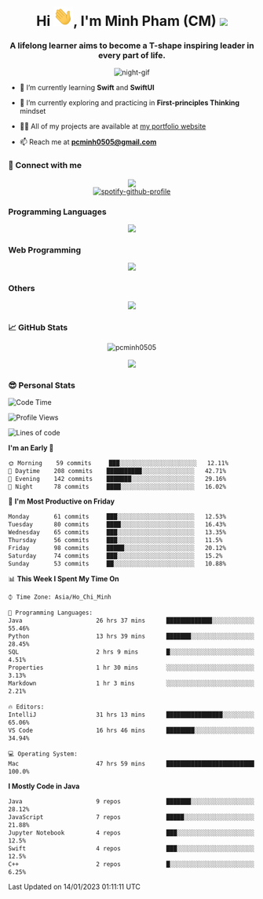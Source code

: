 <h1 align="center">Hi <img src="https://raw.githubusercontent.com/ABSphreak/ABSphreak/master/gifs/Hi.gif" width="40px" />, I'm Minh Pham (CM) <img src="https://media.giphy.com/media/1ynCEtlgMPAeNAqdnu/giphy.gif" width="20px" /> </h1>
<h3 align="center">A lifelong learner aims to become a T-shape inspiring leader in every part of life.</h3>

<p align="center">
  <img src="https://media.giphy.com/media/xUA7bdpLxQhsSQdyog/giphy.gif" alt="night-gif" height="200em"/>
</p>

- 🌱 I’m currently learning **Swift** and **SwiftUI**

- 🔭 I’m currently exploring and practicing in **First-principles Thinking** mindset

- 👨‍💻 All of my projects are available at [my portfolio website](https://pcminh0505.vercel.app/)

- 📫 Reach me at **pcminh0505@gmail.com**


<h3 align="left">🧬 Connect with me</h3>
<p align="center">
<a href="https://linkedin.com/in/pcminh0505" target="blank"><img align="center" src="https://img.shields.io/badge/linkedin-%230077B5.svg?style=for-the-badge&logo=linkedin&logoColor=white" /></a>
<br/>
<a href="https://spotify-github-profile.vercel.app/api/view?uid=217d5ndg2rakxarcnspwomj7q&redirect=true">
  <img height="350em" src="https://spotify-github-profile.vercel.app/api/view?uid=217d5ndg2rakxarcnspwomj7q&cover_image=true&theme=default&bar_color_cover=true" alt="spotify-github-profile" />
</a>
</p>

<h3 align="left">Programming Languages</h3>
<p align="center">
  <a href="https://skillicons.dev">
    <img src="https://skillicons.dev/icons?i=js,ts,go,py,java,swift,solidity,c,cpp" />
  </a>
</p>

<h3 align="left">Web Programming</h3>
<p align="center">
  <a href="https://skillicons.dev">
    <img src="https://skillicons.dev/icons?i=html,css,bootstrap,react,nextjs,graphql,spring,postgres,vercel" />
  </a>
</p>

<h3 align="left">Others</h3>
<p align="center">
  <a href="https://skillicons.dev">
    <img src="https://skillicons.dev/icons?i=tensorflow,figma,aws,firebase,gcp,vscode,visualstudio,androidstudio,arduino" />
  </a>
</p>

<h3 align="left">📈 GitHub Stats</h3>

<p align="center">
<img height="180em" src="https://github-readme-stats.vercel.app/api?username=pcminh0505&count_private=true&show_icons=true&include_all_commits=true&theme=ayu-mirage&show_icons=true&locale=en" alt="pcminh0505" />
<br/><br/>
<img src="https://github-profile-trophy.vercel.app/?username=pcminh0505&theme=onedark&rank=SECRET,SSS,SS,S,AAA,AA,A&column=3" />
</p>

<h3 align="left">😎 Personal Stats</h3>

<!--START_SECTION:waka-->
![Code Time](http://img.shields.io/badge/Code%20Time-679%20hrs%2021%20mins-blue)

![Profile Views](http://img.shields.io/badge/Profile%20Views-0-blue)

![Lines of code](https://img.shields.io/badge/From%20Hello%20World%20I%27ve%20Written-595%20Thousand%20lines%20of%20code-blue)

**I'm an Early 🐤** 

```text
🌞 Morning    59 commits     ███░░░░░░░░░░░░░░░░░░░░░░   12.11% 
🌆 Daytime    208 commits    ██████████░░░░░░░░░░░░░░░   42.71% 
🌃 Evening    142 commits    ███████░░░░░░░░░░░░░░░░░░   29.16% 
🌙 Night      78 commits     ████░░░░░░░░░░░░░░░░░░░░░   16.02%

```
📅 **I'm Most Productive on Friday** 

```text
Monday       61 commits     ███░░░░░░░░░░░░░░░░░░░░░░   12.53% 
Tuesday      80 commits     ████░░░░░░░░░░░░░░░░░░░░░   16.43% 
Wednesday    65 commits     ███░░░░░░░░░░░░░░░░░░░░░░   13.35% 
Thursday     56 commits     ███░░░░░░░░░░░░░░░░░░░░░░   11.5% 
Friday       98 commits     █████░░░░░░░░░░░░░░░░░░░░   20.12% 
Saturday     74 commits     ███░░░░░░░░░░░░░░░░░░░░░░   15.2% 
Sunday       53 commits     ██░░░░░░░░░░░░░░░░░░░░░░░   10.88%

```


📊 **This Week I Spent My Time On** 

```text
⌚︎ Time Zone: Asia/Ho_Chi_Minh

💬 Programming Languages: 
Java                     26 hrs 37 mins      █████████████░░░░░░░░░░░░   55.46% 
Python                   13 hrs 39 mins      ███████░░░░░░░░░░░░░░░░░░   28.45% 
SQL                      2 hrs 9 mins        █░░░░░░░░░░░░░░░░░░░░░░░░   4.51% 
Properties               1 hr 30 mins        ░░░░░░░░░░░░░░░░░░░░░░░░░   3.13% 
Markdown                 1 hr 3 mins         ░░░░░░░░░░░░░░░░░░░░░░░░░   2.21%

🔥 Editors: 
IntelliJ                 31 hrs 13 mins      ████████████████░░░░░░░░░   65.06% 
VS Code                  16 hrs 46 mins      ████████░░░░░░░░░░░░░░░░░   34.94%

💻 Operating System: 
Mac                      47 hrs 59 mins      █████████████████████████   100.0%

```

**I Mostly Code in Java** 

```text
Java                     9 repos             ███████░░░░░░░░░░░░░░░░░░   28.12% 
JavaScript               7 repos             █████░░░░░░░░░░░░░░░░░░░░   21.88% 
Jupyter Notebook         4 repos             ███░░░░░░░░░░░░░░░░░░░░░░   12.5% 
Swift                    4 repos             ███░░░░░░░░░░░░░░░░░░░░░░   12.5% 
C++                      2 repos             █░░░░░░░░░░░░░░░░░░░░░░░░   6.25%

```



 Last Updated on 14/01/2023 01:11:11 UTC
<!--END_SECTION:waka-->

